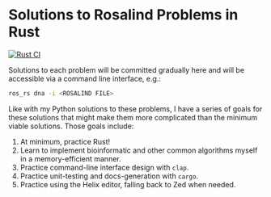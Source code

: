 # Solutions to Rosalind Problems in Rust

[![Rust CI](https://github.com/nrminor/rust-rosalind-solutions/actions/workflows/rust-ci.yml/badge.svg)](https://github.com/nrminor/rust-rosalind-solutions/actions/workflows/rust-ci.yml)

Solutions to each problem will be committed gradually here and will be accessible via a command line interface, e.g.:

```bash
ros_rs dna -i <ROSALIND FILE>
```

Like with my Python solutions to these problems, I have a series of goals for these solutions that might make them more complicated than the minimum viable solutions. Those goals include:

1. At minimum, practice Rust!
2. Learn to implement bioinformatic and other common algorithms myself in a memory-efficient manner.
3. Practice command-line interface design with `clap`.
4. Practice unit-testing and docs-generation with `cargo`.
5. Practice using the Helix editor, falling back to Zed when needed.
